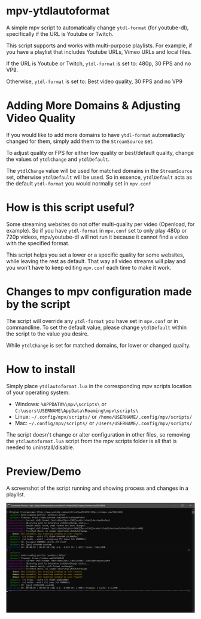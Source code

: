 # mpv-ytdlautoformat
A simple mpv script to automatically change `ytdl-format` (for youtube-dl), specifically if the URL is Youtube or Twitch.

This script supports and works with multi-purpose playlists. For example, if you have a playlist that includes Youtube URLs, Vimeo URLs and local files.

If the URL is Youtube or Twitch, `ytdl-format` is set to: 480p, 30 FPS and no VP9.

Otherwise, `ytdl-format` is set to: Best video quality, 30 FPS and no VP9

# Adding More Domains & Adjusting Video Quality
If you would like to add more domains to have `ytdl-format` automatiaclly changed for them, simply add them to the `StreamSource` set.

To adjust quality or FPS for either low quality or best/default quality, change the values of `ytdlChange` and `ytdlDefault`.

The `ytdlChange` value will be used for matched domains in the `StreamSource` set, otherwise `ytdlDefault` will be used. So in essence, `ytdlDefault` acts as the default `ytdl-format` you would normally set in `mpv.conf`

# How is this script useful?
Some streaming websites do not offer multi-quality per video (Openload, for example). So if you have `ytdl-format` in `mpv.conf` set to only play 480p or 720p videos, mpv/youtube-dl will not run it because it cannot find a video with the specified format.

This script helps you set a lower or a specific quality for some websites, while leaving the rest as default. That way all video streams will play and you won't have to keep editing `mpv.conf` each time to make it work.

# Changes to mpv configuration made by the script
The script will override any `ytdl-format` you have set in `mpv.conf` or in commandline. To set the default value, please change `ytdlDefault` within the script to the value you desire.

While `ytdlChange` is set for matched domains, for lower or changed quailty.

# How to install
Simply place `ytdlautoformat.lua` in the corresponding mpv scripts location of your operating system:

- Windows: `%APPDATA%\mpv\scripts\` or `C:\users\USERNAME\AppData\Roaming\mpv\scripts\`
- Linux: `~/.config/mpv/scripts/` or `/home/USERNAME/.config/mpv/scripts/`
- Mac: `~/.config/mpv/scripts/` or `/Users/USERNAME/.config/mpv/scripts/`

The script doesn't change or alter configuration in other files, so removing the `ytdlautoformat.lua` script from the mpv scripts folder is all that is needed to uninstall/disable.

# Preview/Demo
A screenshot of the script running and showing process and changes in a playlist.

![mpv-ytdlautoformat preview](https://raw.githubusercontent.com/Samillion/mpv-ytdlautoformat/master/mpv-ytdlautoformat-demo.png)
